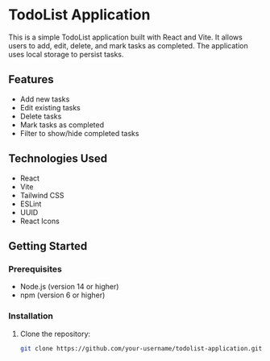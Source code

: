 # TodoList Application

This is a simple TodoList application built with React and Vite. It allows users to add, edit, delete, and mark tasks as completed. The application uses local storage to persist tasks.

## Features

- Add new tasks
- Edit existing tasks
- Delete tasks
- Mark tasks as completed
- Filter to show/hide completed tasks

## Technologies Used

- React
- Vite
- Tailwind CSS
- ESLint
- UUID
- React Icons

## Getting Started

### Prerequisites

- Node.js (version 14 or higher)
- npm (version 6 or higher)

### Installation

1. Clone the repository:
   ```sh
   git clone https://github.com/your-username/todolist-application.git